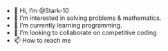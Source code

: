 - 👋 Hi, I’m @Stark-10
- 👀 I’m interested in solving problems & mathematics.
- 🌱 I’m currently learning programming.
- 💞️ I’m looking to collaborate on competitive coding
- 📫 How to reach me 

<!---
Stark-10/Stark-10 is a ✨ special ✨ repository because its `README.md` (this file) appears on your GitHub profile.
You can click the Preview link to take a look at your changes.
--->
